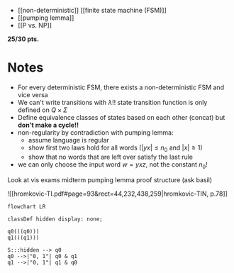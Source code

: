 
- [[non-deterministic]] [[finite state machine (FSM)]] 
- [[pumping lemma]]
- [[P vs. NP]]

**25/30 pts.**


# Notes

- For every deterministic FSM, there exists a non-deterministic FSM and vice versa
- We can't write transitions with $\lambda$!! state transition function is only defined on $Q \times \Sigma$
- Define equivalence classes of states based on each other (concat) but **don't make a cycle!!**
- non-regularity by contradiction with pumping lemma:
	- assume language is regular
	- show first two laws hold for all words ($|yx|\leq n_{0}$ and $|x|\geq 1$)
	- show that no words that are left over satisfy the last rule
- we can only choose the input word $w=yxz$, not the constant $n_{0}$!












Look at vis exams midterm pumping lemma proof structure (ask basil)


![[hromkovic-TI.pdf#page=93&rect=44,232,438,259|hromkovic-TIN, p.78]]
```mermaid
flowchart LR

classDef hidden display: none;

q0(((q0)))
q1(((q1)))

S:::hidden --> q0
q0 -->|"0, 1"| q0 & q1
q1 -->|"0, 1"| q1 & q0
```

